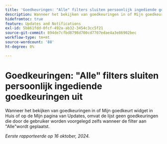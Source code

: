 ```yaml
---
title: 'Goedkeuringen: "Alle" filters sluiten persoonlijk ingediende goedkeuringen uit'
description: Wanneer het bekijken van goedkeuringen in of Mijn goedkeurt widget in Huis of op de Mijn pagina van Updates, omvat de lijst geen goedkeuringen die door de gebruiker worden voorgelegd zelfs wanneer de filter aan "Alle"wordt geplaatst.
hidefromtoc: true
feature: Updates and Notifications
exl-id: 5b861fdd-0fcf-492a-ab32-3454c3cc5f21
source-git-commit: 894de7cfbd8798d700cd7707edae4a3e86902bec
workflow-type: tm+mt
source-wordcount: '88'
ht-degree: 0%

---
```


# Goedkeuringen: &quot;Alle&quot; filters sluiten persoonlijk ingediende goedkeuringen uit

<!--
>>[!NOTE]
>
>This issue was fixed on June 20, 2024.
-->

Wanneer het bekijken van goedkeuringen in of Mijn goedkeurt widget in Huis of op de Mijn pagina van Updates, omvat de lijst geen goedkeuringen die door de gebruiker worden voorgelegd zelfs wanneer de filter aan &quot;Alle&quot;wordt geplaatst.

_Eerste rapporteerde op 16 oktober, 2024._
